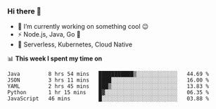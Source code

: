 ### Hi there 👋

<!--
**nodejh/nodejh** is a ✨ _special_ ✨ repository because its `README.md` (this file) appears on your GitHub profile.

Here are some ideas to get you started:

- 🔭 I’m currently working on ...
- 🌱 I’m currently learning ...
- 👯 I’m looking to collaborate on ...
- 🤔 I’m looking for help with ...
- 💬 Ask me about ...
- 📫 How to reach me: ...
- 😄 Pronouns: ...
- ⚡ Fun fact: ...
-->

- 🔭 I’m currently working on something cool :wink:
- ⚡ Node.js, Java, Go :thought_balloon:
- 🤖 Serverless, Kubernetes, Cloud Native

📊 **This week I spent my time on**

<!--START_SECTION:waka-->
```text
Java         8 hrs 54 mins   ███████████▒░░░░░░░░░░░░░   44.69 % 
JSON         3 hrs 11 mins   ████░░░░░░░░░░░░░░░░░░░░░   16.00 % 
YAML         2 hrs 45 mins   ███▒░░░░░░░░░░░░░░░░░░░░░   13.83 % 
Python       1 hr 15 mins    █▓░░░░░░░░░░░░░░░░░░░░░░░   06.35 % 
JavaScript   46 mins         █░░░░░░░░░░░░░░░░░░░░░░░░   03.88 % 
```
<!--END_SECTION:waka-->


<!--
:traffic_light: **Visitors**

![visitors](https://visitor-badge.glitch.me/badge?page_id=nodejh.nodejh)
-->

